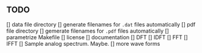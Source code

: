 TODO
----

[] data file directory
[] generate filenames for `.dat` files automatically
[] pdf file directory
[] gemerate filenames for `.pdf` files automatically
[] parametrize Makefile
[] license
[] documentation
[] DFT
[] IDFT
[] FFT
[] IFFT
[] Sample analog spectrum. Maybe.
[] more wave forms
